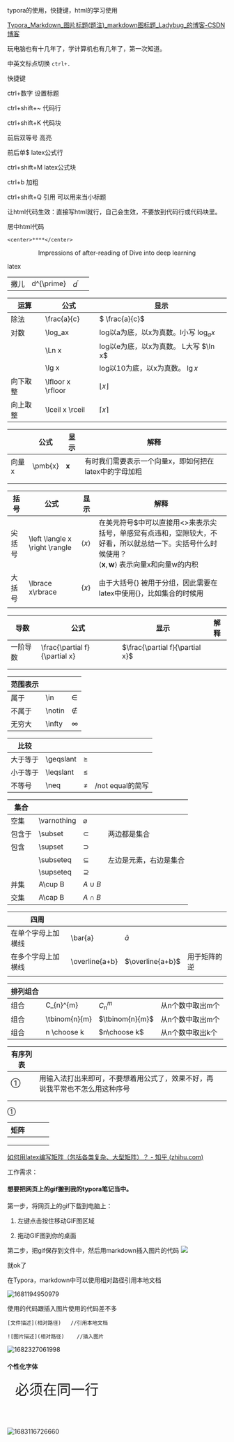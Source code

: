 typora的使用，快捷键，html的学习使用

[Typora_Markdown_图片标题(题注)_markdown图标题_Ladybug_的博客-CSDN博客](https://blog.csdn.net/m0_47098916/article/details/117827687)



玩电脑也有十几年了，学计算机也有几年了，第一次知道。

中英文标点切换  `ctrl+.`





快捷键

ctrl+数字    设置标题

ctrl+shift+~     代码行

ctrl+shift+K      代码块

前后双等号    高亮

前后单$          latex公式行

ctrl+shift+M   latex公式块

ctrl+b   加粗

ctrl+shift+Q   引用    可以用来当小标题



让html代码生效：直接写html就行，自己会生效，不要放到代码行或代码块里。

居中html代码

`<center>****</center>`

<center>Impressions of after-reading of Dive into deep learning</center>



latex

|      |            |              |      |
| ---- | ---------- | ------------ | ---- |
| 撇儿 | d^{\prime} | $d^{\prime}$ |      |



| 运算     | 公式              | 显示                                      |
| -------- | ----------------- | ----------------------------------------- |
| 除法     | \frac{a}{c}       | $ \frac{a}{c}$                            |
| 对数     | \log_ax           | log以a为底，以x为真数。l小写    $\log_ax$ |
|          | \Ln x             | log以e为底，以x为真数。 L大写     $\In x$ |
|          | \lg x             | log以10为底，以x为真数。       $\lg x$    |
| 向下取整 | \lfloor x \rfloor | $\lfloor x \rfloor$                       |
| 向上取整 | \lceil x \rceil   | $\lceil x \rceil$                         |

|       | 公式    | 显示      | 解释                                                   |
| ----- | ------- | --------- | ------------------------------------------------------ |
| 向量x | \pmb{x} | $\pmb{x}$ | 有时我们需要表示一个向量x，即如何把在latex中的字母加粗 |
|       |         |           |                                                        |
|       |         |           |                                                        |

| 括号   | 公式                           | 显示                             | 解释                                                         |
| ------ | ------------------------------ | -------------------------------- | ------------------------------------------------------------ |
| 尖括号 | \left \langle x \right \rangle | $\left \langle x \right \rangle$ | 在美元符号\$中可以直接用<>来表示尖括号，单感觉有点违和，空隙较大，不好看，所以就总结一下。尖括号什么时候使用？<br />$\left \langle \pmb{x},\pmb{w} \right \rangle$ 表示向量x和向量w的内积 |
| 大括号 | \lbrace x\rbrace               | $\lbrace x\rbrace$               | 由于大括号{} 被用于分组，因此需要在latex中使用{}，比如集合的时候用 |
|        |                                |                                  |                                                              |

| 导数     | 公式                          | 显示                            | 解释 |
| -------- | ----------------------------- | ------------------------------- | ---- |
| 一阶导数 | \frac{\partial f}{\partial x} | $\frac{\partial f}{\partial x}$ |      |
|          |                               |                                 |      |
|          |                               |                                 |      |



| 范围表示 |        |          |
| -------- | ------ | -------- |
| 属于     | \in    | $\in$    |
| 不属于   | \notin | $\notin$ |
| 无穷大   | \infty | $\infty$ |

| 比较     |           |             |                  |
| -------- | --------- | ----------- | ---------------- |
| 大于等于 | \geqslant | $\geqslant$ |                  |
| 小于等于 | \leqslant | $\leqslant$ |                  |
| 不等号   | \neq      | $\neq$      | /not equal的简写 |

| 集合   |             |               |                        |
| ------ | ----------- | ------------- | ---------------------- |
| 空集   | \varnothing | $\varnothing$ |                        |
| 包含于 | \subset     | $\subset$     | 两边都是集合           |
| 包含   | \supset     | $\supset$     |                        |
|        | \subseteq   | $\subseteq$   | 左边是元素，右边是集合 |
|        | \supseteq   | $\supseteq$   |                        |
| 并集   | A\cup B     | $A\cup B$     |                        |
| 交集   | A\cap B     | $A\cap B$     |                        |



| 四周               |                |                  |              |
| ------------------ | -------------- | ---------------- | ------------ |
| 在单个字母上加横线 | \bar{a}        | $\bar{a}$        |              |
| 在多个字母上加横线 | \overline{a+b} | $\overline{a+b}$ | 用于矩阵的逆 |
|                    |                |                  |              |

| 排列组合 |               |                 |                  |
| -------- | ------------- | --------------- | ---------------- |
| 组合     | C_{n}^{m}     | $C_{n}^{m}$     | 从n个数中取出m个 |
| 组合     | \tbinom{n}{m} | $\tbinom{n}{m}$ | 从n个数中取出m个 |
| 组合     | n \choose k   | $n\choose k$    | 从n个数中取出k个 |

| 有序列表 |                                                              |      |
| -------- | ------------------------------------------------------------ | ---- |
| ①        | 用输入法打出来即可，不要想着用公式了，效果不好，再说我平常也不怎么用这种序号 |      |
|          |                                                              |      |
|          |                                                              |      |



①



| 矩阵 |      |      |      |
| ---- | ---- | ---- | ---- |
|      |      |      |      |
|      |      |      |      |
|      |      |      |      |

[如何用latex编写矩阵（包括各类复杂、大型矩阵）？ - 知乎 (zhihu.com)](https://zhuanlan.zhihu.com/p/266267223)



工作需求：

#### 想要把网页上的gif搬到我的typora笔记当中。

第一步，将网页上的gif下载到电脑上：

1. 左键点击按住移动GIF图区域

2. 拖动GIF图到你的桌面

第二步，把gif保存到文件中，然后用markdown插入图片的代码 ![](图片路径)

就ok了



在Typora，markdown中可以使用相对路径引用本地文档

![1681194950979](typora的使用，快捷键，html的学习使用.assets/1681194950979.png)

使用的代码跟插入图片使用的代码差不多

```
[文件描述](相对路径)   //引用本地文档
```

```
![图片描述](相对路径)    //插入图片
```



![1682327061998](typora的使用，快捷键，html的学习使用.assets/1682327061998.png)







#### 个性化字体

<font size=6>  必须在同一行 

 </font>

![1683116726660](typora的使用，快捷键，html的学习使用.assets/1683116726660.png)











